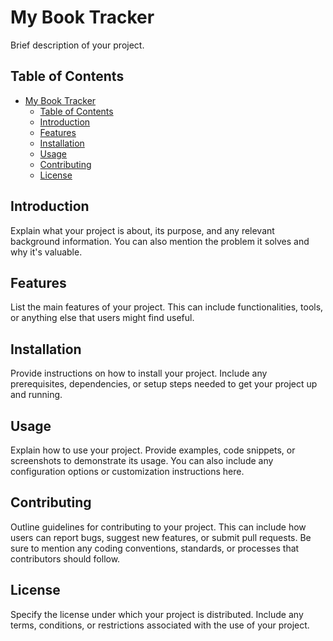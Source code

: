 # My Book Tracker

Brief description of your project.

## Table of Contents

- [My Book Tracker](#my-book-tracker)
  - [Table of Contents](#table-of-contents)
  - [Introduction](#introduction)
  - [Features](#features)
  - [Installation](#installation)
  - [Usage](#usage)
  - [Contributing](#contributing)
  - [License](#license)

## Introduction

Explain what your project is about, its purpose, and any relevant background information. You can also mention the problem it solves and why it's valuable.

## Features

List the main features of your project. This can include functionalities, tools, or anything else that users might find useful.

## Installation

Provide instructions on how to install your project. Include any prerequisites, dependencies, or setup steps needed to get your project up and running.

## Usage

Explain how to use your project. Provide examples, code snippets, or screenshots to demonstrate its usage. You can also include any configuration options or customization instructions here.

## Contributing

Outline guidelines for contributing to your project. This can include how users can report bugs, suggest new features, or submit pull requests. Be sure to mention any coding conventions, standards, or processes that contributors should follow.

## License

Specify the license under which your project is distributed. Include any terms, conditions, or restrictions associated with the use of your project.

 
